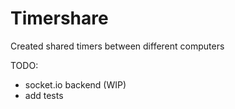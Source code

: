 # Timershare

Created shared timers between different computers

TODO:
- socket.io backend (WIP)
- add tests


